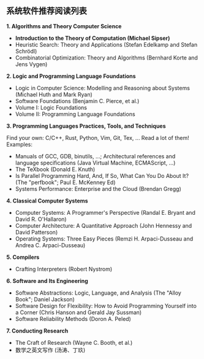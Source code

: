 ## **系统软件推荐阅读列表**

**1. Algorithms and Theory Computer Science**

- **Introduction to the Theory of Computation (Michael Sipser)**
- Heuristic Search: Theory and Applications (Stefan Edelkamp and Stefan Schrödl)
- Combinatorial Optimization: Theory and Algorithms (Bernhard Korte and Jens Vygen)

**2. Logic and Programming Language Foundations**

- Logic in Computer Science: Modelling and Reasoning about Systems (Michael Huth and Mark Ryan)
- Software Foundations (Benjamin C. Pierce, et al.)
- Volume I: Logic Foundations
- Volume II: Programming Language Foundations

**3. Programming Languages Practices, Tools, and Techniques**

Find your own: C/C++, Rust, Python, Vim, Git, Tex, ... Read a lot of them! Examples:

- Manuals of GCC, GDB, binutils, ...; Architectural references and language specifications (Java Virtual Machine, ECMAScript, ...)
- The TeXbook (Donald E. Knuth)
- Is Parallel Programming Hard, And, If So, What Can You Do About It? (The &#34;perfbook&#34;; Paul E. McKenney Ed)
- Systems Performance: Enterprise and the Cloud (Brendan Gregg)

**4. Classical Computer Systems**

- Computer Systems: A Programmer&#39;s Perspective (Randal E. Bryant and David R. O&#39;Hallaron)
- Computer Architecture: A Quantitative Approach (John Hennessy and David Patterson)
- Operating Systems: Three Easy Pieces (Remzi H. Arpaci-Dusseau and Andrea C. Arpaci-Dusseau)

**5. Compilers**

- Crafting Interpreters (Robert Nystrom)

**6. Software and Its Engineering**

- Software Abstractions: Logic, Language, and Analysis (The &#34;Alloy Book&#34;; Daniel Jackson)
- Software Design for Flexibility: How to Avoid Programming Yourself into a Corner (Chris Hanson and Gerald Jay Sussman)
- Software Reliability Methods (Doron A. Peled)

**7. Conducting Research**

- The Craft of Research (Wayne C. Booth, et al.)
- 数学之英文写作 (汤涛、丁玖)